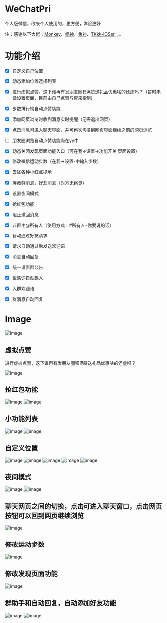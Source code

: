 # WeChatPri
个人版微信，改来个人使用的，更方便，体验更好

注：感谢以下大佬：[Monkey](https://github.com/AloneMonkey)、[锅神](https://github.com/buginux)、[鱼神](https://github.com/yulingtianxia)、[TKkk-iOSer](https://github.com/TKkk-iOSer)。。。

# 功能介绍



- [x] 自定义自己位置

- [x] 动态添加位置选择列表

- [x] 进行虚拟点赞，这下谁再有发朋友圈积满赞送礼品优惠啥的还虚吗？（暂时未做设置页面，目前由自己点赞与否来控制）

- [x] 步数排行榜自动点赞功能

- [x] 添加网页浏览时收到消息实时提醒（无需退出网页）

- [x] 点击消息可进入聊天界面，并可再次切换到网页界面继续之前的网页浏览

- [ ] 朋友圈浏览自动点赞功能尚在yy中

- [x] 动态关闭发现页面功能入口（可在我->设置->功能开关 页面设置）

- [x] 修改微信运动步数（在我->设置-中输入步数）

- [x] 去除各种小红点提示

- [x] 屏蔽群消息，好友消息（对方无察觉）

- [x] 设置夜间模式

- [x] 抢红包功能

- [x] 阻止撤回消息

- [x] 非群主@所有人（使用方式：#所有人+你要说的话）

- [x] 自动通过好友请求

- [x] 请求自动通过后发送欢迎语

- [x] 消息自动回复

- [x] 统一设置群公告

- [x] 敏感词自动踢人

- [x] 入群欢迎语

- [x] 群消息自动回复

# Image

 ![image](https://github.com/Lorwy/WeChatPri/blob/master/WeChatPri/Image/0.png)

## 虚拟点赞

   进行虚拟点赞，这下谁再有发朋友圈积满赞送礼品优惠啥的还虚吗？

 ![image](https://github.com/Lorwy/WeChatPri/blob/master/WeChatPri/Image/4_0.png)

## 抢红包功能

 ![image](https://github.com/Lorwy/WeChatPri/blob/master/WeChatPri/Image/1_.png)
 ![image](https://github.com/Lorwy/WeChatPri/blob/master/WeChatPri/Image/1_0.png)

## 小功能列表

 ![image](https://github.com/Lorwy/WeChatPri/blob/master/WeChatPri/Image/2_.png)
 ![image](https://github.com/Lorwy/WeChatPri/blob/master/WeChatPri/Image/2_0.png)

## 自定义位置

 ![image](https://github.com/Lorwy/WeChatPri/blob/master/WeChatPri/Image/2_1_0.png)
 ![image](https://github.com/Lorwy/WeChatPri/blob/master/WeChatPri/Image/2_1_1.png)
 ![image](https://github.com/Lorwy/WeChatPri/blob/master/WeChatPri/Image/2_1_2.png)
 ![image](https://github.com/Lorwy/WeChatPri/blob/master/WeChatPri/Image/2_1_3.png)
 ![image](https://github.com/Lorwy/WeChatPri/blob/master/WeChatPri/Image/2_1_4.png)

## 夜间模式

 ![image](https://github.com/Lorwy/WeChatPri/blob/master/WeChatPri/Image/2_2_0.png)
 ![image](https://github.com/Lorwy/WeChatPri/blob/master/WeChatPri/Image/2_2_1.png)


## 聊天网页之间的切换，点击可进入聊天窗口，点击网页按钮可以回到网页继续浏览

 ![image](https://github.com/Lorwy/WeChatPri/blob/master/WeChatPri/Image/2_3_0.png)

## 修改运动步数

 ![image](https://github.com/Lorwy/WeChatPri/blob/master/WeChatPri/Image/2_4_0.png)

## 修改发现页面功能

 ![image](https://github.com/Lorwy/WeChatPri/blob/master/WeChatPri/Image/2_5_0.png)

## 群助手和自动回复，自动添加好友功能

 ![image](https://github.com/Lorwy/WeChatPri/blob/master/WeChatPri/Image/3_.png)
 ![image](https://github.com/Lorwy/WeChatPri/blob/master/WeChatPri/Image/3_0.png)
     


